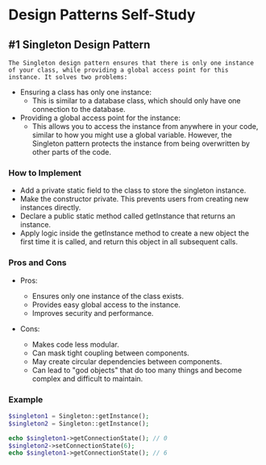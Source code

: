 # Design Patterns Self-Study

## #1 Singleton Design Pattern

`The Singleton design pattern ensures that there is only one instance of your class, while providing a global access point for this instance. It solves two problems:`

* Ensuring a class has only one instance: 
  * This is similar to a database class, which should only have one connection to the database.
* Providing a global access point for the instance: 
  * This allows you to access the instance from anywhere in your code, similar to how you might use a global variable. However, the Singleton pattern protects the instance from being overwritten by other parts of the code.

### How to Implement

* Add a private static field to the class to store the singleton instance.
*  Make the constructor private. This prevents users from creating new instances directly.
*  Declare a public static method called getInstance that returns an instance.
*  Apply logic inside the getInstance method to create a new object the first time it is called, and return this object in all subsequent calls.

### Pros and Cons

* Pros:
  * Ensures only one instance of the class exists.
  * Provides easy global access to the instance.
  * Improves security and performance.

* Cons:
  * Makes code less modular.
  * Can mask tight coupling between components.
  * May create circular dependencies between components.
  * Can lead to "god objects" that do too many things and become complex and difficult to maintain.

### Example
```php
$singleton1 = Singleton::getInstance();
$singleton2 = Singleton::getInstance();

echo $singleton1->getConnectionState(); // 0
$singleton2->setConnectionState(6);
echo $singleton1->getConnectionState(); // 6
```